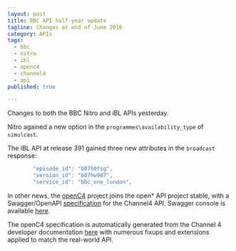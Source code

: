 ```yaml
---
layout: post
title: BBC API half-year update
tagline: Changes at end of June 2016
category: APIs
tags:
  - bbc
  - nitro
  - ibl
  - openc4
  - channel4
  - api
published: true

---
```

Changes to both the BBC Nitro and iBL APIs yesterday.

Nitro agained a new option in the `programmes\availability_type` of `simulcast`.

The iBL API at release 391 gained three new attributes in the `broadcast` response:

````javascript
        "episode_id": "b07h0fsg",
        "version_id": "b07hw987",
        "service_id": "bbc_one_london",
````

In other news, the [openC4](https://github.com/Mermade/openC4) project joins the open* API project stable, with a
Swagger/OpenAPI [specification](https://raw.githubusercontent.com/Mermade/openC4/master/c4Api/swagger.json) for 
the Channel4 API. Swagger console is available [here](http://mermade.github.io/swagger/index.html?url=https://raw.githubusercontent.com/Mermade/openC4/master/c4Api/swagger.json).

The openC4 specification is automatically generated from the Channel 4 developer documentation 
[here](http://developer.channel4.com/) with numerous fixups and extensions applied to match the real-world API.
